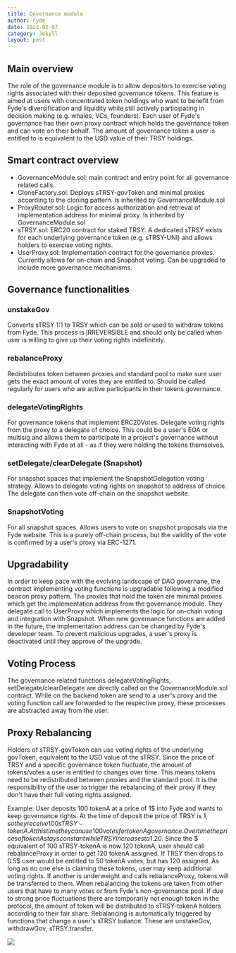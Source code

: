 ```yaml
---
title: Governance module
author: Fyde  
date: 2022-02-07
category: Jekyll
layout: post
---
```


## Main overview

The role of the governance module is to allow depositors to exercise voting rights associated with their deposited governance tokens. This feature is aimed at users with concentrated token holdings who want to benefit from Fyde's diversification and liquidity while still actively participating in decision making (e.g. whales, VCs, founders). Each user of Fyde's governance has their own proxy contract which holds the governance token and can vote on their behalf. The amount of governance token a user is entitled to is equivalent to the USD value of their TRSY holdings.

## Smart contract overview

- GovernanceModule.sol: main contract and entry point for all governance related calls.
- CloneFactory.sol: Deploys sTRSY-govToken and minimal proxies according to the cloning pattern. Is inherited by GovernanceModule.sol
- ProxyRouter.sol: Logic for access authorization and retrieval of implementation address for minimal proxy. Is inherited by GovernanceModule.sol
- sTRSY.sol: ERC20 contract for staked TRSY. A dedicated sTRSY exists for each underlying governance token (e.g. sTRSY-UNI) and allows holders to exercise voting rights.
- UserProxy.sol: Implementation contract for the governance proxies. Currently allows for on-chain and Snapshot voting. Can be upgraded to include more governance mechanisms.

## Governance functionalities

### unstakeGov
Converts sTRSY 1:1 to TRSY which can be sold or used to withdraw tokens from Fyde. This process is IRREVERSIBLE and should only be called when user is willing to give up their voting rights indefinitely.

### rebalanceProxy
Redistributes token between proxies and standard pool to make sure user gets the exact amount of votes they are entitled to. Should be called regularly for users who are active participants in their tokens governance.

### delegateVotingRights
For governance tokens that implement ERC20Votes. Delegate voting rights from the proxy to a delegate of choice. This could be a user's EOA or multisig and allows them to participate in a project's governance without interacting with Fyde at all - as if they were holding the tokens themselves.

### setDelegate/clearDelegate (Snapshot)
For snapshot spaces that implement the SnapshotDelegation voting strategy. Allows to delegate voting rights on snapshot to address of choice. The delegate can then vote off-chain on the snapshot website.

### SnapshotVoting
For all snapshot spaces. Allows users to vote on snapshot proposals via the Fyde website. This is a purely off-chain process, but the validity of the vote is confirmed by a user's proxy via ERC-1271.

## Upgradability
 In order to keep pace with the evolving landscape of DAO governane, the contract implementing voting functions is upgradable following a modified beacon proxy pattern. The proxies that hold the token are minimal proxies which get the implementation address from the governance module. They delegate call to UserProxy which implements the logic for on-chain voting and integration with Snapshot. When new governance functions are added in the future, the implementation address can be changed by Fyde's developer team. To prevent malicious upgrades, a user's proxy is deactivated until they approve of the upgrade.

## Voting Process

The governance related functions delegateVotingRights, setDelegate/clearDelegate are directly called on the GovernanceModule.sol contract. While on the backend token are send to a user's proxy and the voting function call are forwarded to the respective proxy, these processes are abstracted away from the user.

## Proxy Rebalancing

Holders of sTRSY-govToken can use voting rights of the underlying govToken, equivalent to the USD value of the sTRSY. Since the price of TRSY and a specific governance token fluctuate, the amount of tokens/votes a user is entitled to changes over time. This means tokens need to be redistributed between proxies and the standard pool. It is the responsibility of the user to trigger the rebalancing of their proxy if they don't have their full voting rights assigned.

Example: User deposits 100 tokenA at a price of 1$ into Fyde and wants to keep governance rights. At the time of deposit the price of TRSY is 1$, so they receive 100 sTRSY-tokenA. At this time they can use 100 votes for tokenA governance.
Over time the prices of tokenA stays constant while TRSY increases to 1.20$. Since the $ equivalent of 100 sTRSY-tokenA is now 120 tokenA, user should call rebalanceProxy in order to get 120 tokenA assigned. 
If TRSY then drops to 0.5$ user would be entitled to 50 tokenA votes, but has 120 assigned. As long as no one else is claiming these tokens, user may keep additional voting rights. If another is underweight and calls rebalanceProxy, tokens will be transferred to them.
When rebalancing the tokens are taken from other users that have to many votes or from Fyde's non-governance pool. If due to strong price fluctuations there are temporarily not enough token in the protocol, the amount of token will be distributed to sTRSY-tokenA holders according to their fair share.
Rebalancing is automatically triggered by functions that change a user's sTRSY balance. These are unstakeGov, withdrawGov, sTRSY.transfer.


<img src="{{site.baseurl}}/illustrations/GovernanceRebalancing.png">